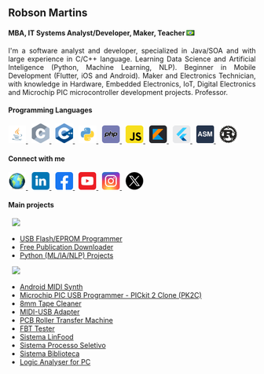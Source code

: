 ## Robson Martins
#### MBA, IT Systems Analyst/Developer, Maker, Teacher <img src="https://raw.githubusercontent.com/robsonsmartins/robsonsmartins/master/images/br.png">

<p align="justify">
I'm a software analyst and developer, specialized in Java/SOA and with large experience in C/C++ language. Learning Data Science and Artificial Inteligence (Python, Machine Learning, NLP). Beginner in Mobile Development (Flutter, iOS and Android). Maker and Electronics Technician, with knowledge in Hardware, Embedded Electronics, IoT, Digital Electronics and Microchip PIC microcontroller development projects. Professor.
</p>

#### Programming Languages

<a href="https://en.wikipedia.org/wiki/Java_(programming_language)" target="_blank">
  <img width="36px" src="https://raw.githubusercontent.com/robsonsmartins/robsonsmartins/master/images/java.svg">
</a>&nbsp;
<a href="https://en.wikipedia.org/wiki/C_(programming_language)" target="_blank">
  <img width="36px" src="https://raw.githubusercontent.com/robsonsmartins/robsonsmartins/master/images/c.svg">
</a>&nbsp;
<a href="https://en.wikipedia.org/wiki/C%2B%2B" target="_blank">
  <img width="36px" src="https://raw.githubusercontent.com/robsonsmartins/robsonsmartins/master/images/cpp.svg">
</a>&nbsp;
<a href="https://en.wikipedia.org/wiki/Python_(programming_language)" target="_blank">
  <img width="36px" src="https://raw.githubusercontent.com/robsonsmartins/robsonsmartins/master/images/python.svg">
</a>&nbsp;
<a href="https://en.wikipedia.org/wiki/PHP" target="_blank">
  <img width="36px" src="https://raw.githubusercontent.com/robsonsmartins/robsonsmartins/master/images/php.svg">
</a>&nbsp;
<a href="https://en.wikipedia.org/wiki/JavaScript" target="_blank">
  <img width="36px" src="https://raw.githubusercontent.com/robsonsmartins/robsonsmartins/master/images/javascript.svg">
</a>&nbsp;
<a href="https://en.wikipedia.org/wiki/Kotlin_(programming_language)" target="_blank">
  <img width="36px" src="https://raw.githubusercontent.com/robsonsmartins/robsonsmartins/master/images/kotlin.svg">
</a>&nbsp;
<a href="https://en.wikipedia.org/wiki/Flutter_(software)" target="_blank">
  <img width="36px" src="https://raw.githubusercontent.com/robsonsmartins/robsonsmartins/master/images/flutter.svg">
</a>&nbsp;  
<a href="https://en.wikipedia.org/wiki/Assembly_language" target="_blank">
  <img width="36px" src="https://raw.githubusercontent.com/robsonsmartins/robsonsmartins/master/images/asm.svg">
</a>&nbsp;  
<a href="https://en.wikipedia.org/wiki/Rust_(programming_language)" target="_blank">
  <img width="36px" src="https://raw.githubusercontent.com/robsonsmartins/robsonsmartins/master/images/rust.svg">
</a>

#### Connect with me
<a href="https://www.robsonmartins.com/" target="_blank">
  <img alt="Home Page" width="36px" src="https://raw.githubusercontent.com/robsonsmartins/robsonsmartins/master/images/site.png">
</a>&nbsp;
<a href="https://www.linkedin.com/in/robsonmartins" target="_blank">
  <img alt="LinkedIn" width="36px" src="https://raw.githubusercontent.com/robsonsmartins/robsonsmartins/master/images/linkedin.svg">
</a>&nbsp;
<a href="https://www.facebook.com/robsonmartins.br" target="_blank">
<!-- <a href="https://www.facebook.com/robsonmartins.com.oficial"> -->
<!-- <a href="https://www.robsonmartins.com/error/disabled.php"> -->
  <img alt="Facebook" width="36px" src="https://raw.githubusercontent.com/robsonsmartins/robsonsmartins/master/images/facebook.svg">
</a>&nbsp;
<a href="https://www.youtube.com/user/robsonsmar/videos" target="_blank">
<!-- <a href="https://www.robsonmartins.com/error/disabled.php"> -->
  <img alt="Youtube" width="36px" src="https://raw.githubusercontent.com/robsonsmartins/robsonsmartins/master/images/youtube.svg">
</a>&nbsp;
<a href="https://www.instagram.com/robsonmartins.com.br" target="_blank">
<!-- <a href="https://www.robsonmartins.com/error/disabled.php"> -->
  <img alt="Instagram" width="36px" src="https://raw.githubusercontent.com/robsonsmartins/robsonsmartins/master/images/instagram.svg">
</a>&nbsp;
<a href="https://x.com/robsonsmar" target="_blank">
  <img alt="X" width="36px" src="https://raw.githubusercontent.com/robsonsmartins/robsonsmartins/master/images/x.svg">
</a>

#### Main projects

&nbsp;&nbsp;<img src="https://img.shields.io/badge/OSS%20Status-Healthy-darkgreen.svg">

- [USB Flash/EPROM Programmer](https://github.com/robsonsmartins/usbflashprog)
- [Free Publication Downloader](https://github.com/robsonsmartins/php-projects/tree/master/free-pub-downloader)
- [Python (ML/IA/NLP) Projects](https://github.com/robsonsmartins/python-projects)

&nbsp;&nbsp;<img src="https://img.shields.io/badge/OSS%20Status-Dormant-blue.svg">

- [Android MIDI Synth](https://github.com/robsonsmartins/android-midi-synth)
- [Microchip PIC USB Programmer - PICkit 2 Clone (PK2C)](https://github.com/robsonsmartins/pk2c)
- [8mm Tape Cleaner](https://github.com/robsonsmartins/tapecleaner8mm)
- [MIDI-USB Adapter](https://github.com/robsonsmartins/midi-usb)
- [PCB Roller Transfer Machine](https://github.com/robsonsmartins/roller-transfer)
- [FBT Tester](https://github.com/robsonsmartins/fbt-tester)
- [Sistema LinFood](https://github.com/robsonsmartins/linfood)
- [Sistema Processo Seletivo](https://github.com/robsonsmartins/processoseletivo)
- [Sistema Biblioteca](https://github.com/robsonsmartins/biblioteca)
- [Logic Analyser for PC](https://github.com/robsonsmartins/alogic)

<br/>

